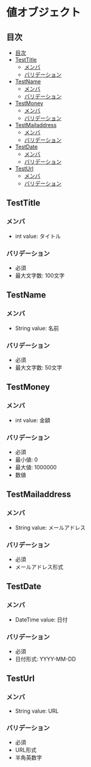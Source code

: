 # 値オブジェクト

## 目次
- [目次](#目次)
- [TestTitle](#testtitle)
  - [メンバ](#メンバ)
  - [バリデーション](#バリデーション)
- [TestName](#testname)
  - [メンバ](#メンバ-1)
  - [バリデーション](#バリデーション-1)
- [TestMoney](#testmoney)
  - [メンバ](#メンバ-2)
  - [バリデーション](#バリデーション-2)
- [TestMailaddress](#testmailaddress)
  - [メンバ](#メンバ-3)
  - [バリデーション](#バリデーション-3)
- [TestDate](#testdate)
  - [メンバ](#メンバ-4)
  - [バリデーション](#バリデーション-4)
- [TestUrl](#testurl)
  - [メンバ](#メンバ-5)
  - [バリデーション](#バリデーション-5)

## TestTitle
### メンバ
- int value: タイトル

### バリデーション
- 必須
- 最大文字数: 100文字

## TestName
### メンバ
- String value: 名前

### バリデーション
- 必須
- 最大文字数: 50文字

## TestMoney
### メンバ
- int value: 金額

### バリデーション
- 必須
- 最小値: 0
- 最大値: 1000000
- 数値

## TestMailaddress
### メンバ
- String value: メールアドレス

### バリデーション
- 必須
- メールアドレス形式

## TestDate
### メンバ
- DateTime value: 日付

### バリデーション
- 必須
- 日付形式: YYYY-MM-DD

## TestUrl
### メンバ
- String value: URL

### バリデーション
- 必須
- URL形式
- 半角英数字
